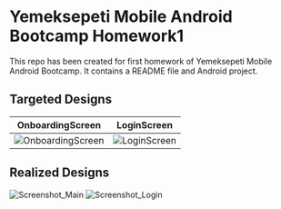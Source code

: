 # Yemeksepeti Mobile Android Bootcamp Homework1 

This repo has been created for first homework of Yemeksepeti Mobile Android Bootcamp. It contains a README file and Android project.

## Targeted Designs

OnboardingScreen  | LoginScreen
  ------------- | -------------
![OnboardingScreen](https://user-images.githubusercontent.com/71497349/124369491-f46c7e00-dc74-11eb-8941-48f2a2c9f965.png)   |    ![LoginScreen](https://user-images.githubusercontent.com/71497349/124369500-00f0d680-dc75-11eb-83eb-76c67d84056b.png)


## Realized Designs

![Screenshot_Main](https://user-images.githubusercontent.com/71497349/124369610-14507180-dc76-11eb-856e-5962308dae05.png)       ![Screenshot_Login](https://user-images.githubusercontent.com/71497349/124369615-2af6c880-dc76-11eb-81ce-bed2f31f636f.png)




